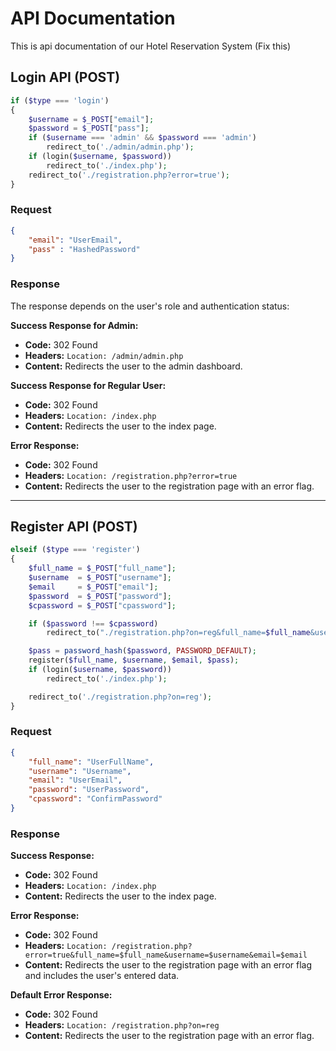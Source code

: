 # API Documentation

This is api documentation of our Hotel Reservation System (Fix this)

## Login API (POST)
```php
if ($type === 'login')
{
	$username = $_POST["email"];
	$password = $_POST["pass"];
	if ($username === 'admin' && $password === 'admin')
		redirect_to('./admin/admin.php');
	if (login($username, $password))
		redirect_to('./index.php');
	redirect_to('./registration.php?error=true');
}
```

### Request
```json
{
	"email": "UserEmail",
	"pass" : "HashedPassword"
}
```

### Response
The response depends on the user's role and authentication status:

**Success Response for Admin:**
- **Code:** 302 Found
- **Headers:** `Location: /admin/admin.php`
- **Content:** Redirects the user to the admin dashboard.

**Success Response for Regular User:**
- **Code:** 302 Found
- **Headers:** `Location: /index.php`
- **Content:** Redirects the user to the index page.

**Error Response:**
- **Code:** 302 Found
- **Headers:** `Location: /registration.php?error=true`
- **Content:** Redirects the user to the registration page with an error flag.

---

## Register API (POST)
```php
elseif ($type === 'register')
{
	$full_name = $_POST["full_name"];
	$username  = $_POST["username"];
	$email     = $_POST["email"];
	$password  = $_POST["password"];
	$cpassword = $_POST["cpassword"];

	if ($password !== $cpassword)
		redirect_to("./registration.php?on=reg&full_name=$full_name&username=$username&email=$email&error=true");

	$pass = password_hash($password, PASSWORD_DEFAULT);
	register($full_name, $username, $email, $pass);
	if (login($username, $password))
		redirect_to('./index.php');

	redirect_to('./registration.php?on=reg');
}
```

### Request
```json
{
	"full_name": "UserFullName",
	"username": "Username",
	"email": "UserEmail",
	"password": "UserPassword",
	"cpassword": "ConfirmPassword"
}

```

### Response

**Success Response:**
- **Code:** 302 Found
- **Headers:** `Location: /index.php`
- **Content:** Redirects the user to the index page.

**Error Response:**
- **Code:** 302 Found
- **Headers:** `Location: /registration.php?error=true&full_name=$full_name&username=$username&email=$email`
- **Content:** Redirects the user to the registration page with an error flag and includes the user's entered data.

**Default Error Response:**
- **Code:** 302 Found
- **Headers:** `Location: /registration.php?on=reg`
- **Content:** Redirects the user to the registration page with an error flag.

